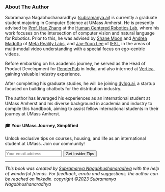 ### About The Author

Subramanya Nagabhushanaradhya ([subramanya.ai](https://subramanya.ai)) is currently a graduate student majoring in Computer Science at UMass Amherst. He is presently advised by [Prof. Hao Zhang](https://hcr.cs.umass.edu/people/hzhang) at the [Human Centered Robotics Lab](https://hcr.cs.umass.edu), where his work focuses on the intersection of computer vision and natural language for Robotics. Prior to this, he was advised by [Shane Moon](https://shanemoon.com) and [Andrea Madotto](https://andreamad8.github.io/) of [Meta Reality Labs](https://about.meta.com/realitylabs/), and [Jay-Yoon Lee](https://leejayyoon.github.io/) of [IESL](https://www.iesl.cs.umass.edu), in the areas of multi-modal video understanding with a special focus on ego-centric videos.

Before embarking on his academic journey, he served as the Head of Product Development for [RenderPub](https://www.renderpub.com) in India, and also interned at [Vertica](https://www.vertica.com), gaining valuable industry experience.

After completing his graduate studies, he will be joining [dylog.ai](https://www.dylog.ai), a startup focused on building chatbots for the distribution industry.

The author has leveraged his experiences as an international student at UMass Amherst and his diverse background in academia and industry to compile this handbook, aiming to assist fellow international students in their journey at UMass Amherst.

<div class="new-newsletter">
    <h4>🎓 Your UMass Journey, Simplified</h4>
    <p>Unlock exclusive tips on courses, housing, and life as an international student at UMass. Join our community!</p>
    <form class="newsletter-form">
        <input type="email" name="email" placeholder="Your email address" required>
        <button type="submit" class="newsletter-btn">Get Insider Tips</button>
    </form>
</div>

<script src="../assets/newsletter.js" defer></script>

---
*This book was created by [Subramanya Nagabhushanaradhya](https://subramanya.ai) with the help of wonderful friends. For feedback, errata and suggestions, the author can be reached on [linkedin](https://www.linkedin.com/in/nsubramanya). copyright ©2023 Subramanya Nagabhushanaradhya*